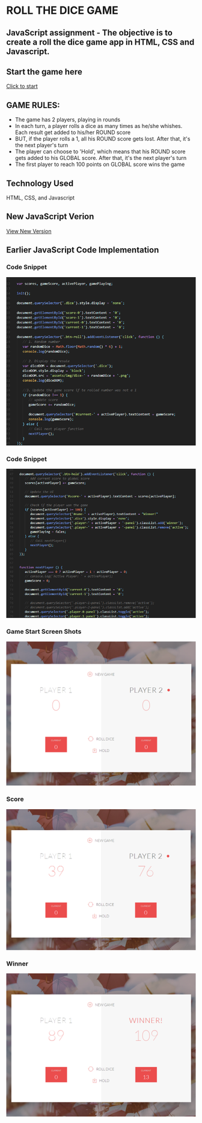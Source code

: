 # ROLL THE DICE GAME
## JavaScript assignment - The objective is to create a roll the dice game app in HTML, CSS and Javascript.

## Start the game here
[Click to start](https://monksedo.github.io/RollTheDiceGame/)
## GAME RULES:

- The game has 2 players, playing in rounds
- In each turn, a player rolls a dice as many times as he/she whishes. Each result  get added to his/her ROUND score
- BUT, if the player rolls a 1, all his ROUND score gets lost. After that, it's the next player's turn
- The player can choose to 'Hold', which means that his ROUND score gets added to his GLOBAL score. After that, it's the next player's turn
- The first player to reach 100 points on GLOBAL score wins the game

## Technology Used
HTML, CSS, and Javascript

## New JavaScript Verion
[View New Version](assets/js/dicegameNew.js)

## Earlier JavaScript Code Implementation
### Code Snippet
![Code block 1](assets/img/diceCode01.png)

### Code Snippet
![Code block 1](assets/img/diceCode02.png)

### Game Start Screen Shots
![Game Start](assets/img/diceGame01.png)
### Score
![Game Start](assets/img/diceGame02.png)
### Winner
![Game Start](assets/img/diceGame03.png)

